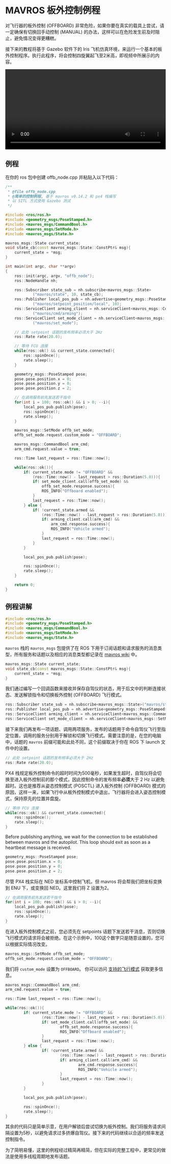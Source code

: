 # MAVROS 板外控制例程

<aside class="caution">
对飞行器的板外控制 (OFFBOARD) 非常危险，如果你要在真实的载具上尝试，请一定确保有切换回手动控制 (MANUAL) 的办法，这样可以在危险发生前及时阻止，避免情况变得更糟糕。
</aside>

接下来的教程将基于 Gazebo 软件下的 Iris 飞机仿真环境，来运行一个基本的板外控制程序。执行此程序，将会控制四旋翼起飞至2米高，即视频中所展示的内容。

<video width="100%" autoplay="true" controls="true">
	<source src="images/sim/gazebo_offboard.webm" type="video/webm">
</video>

## 例程
在你的 ros 包中创建 offb_node.cpp 并粘贴入以下代码：
```C++
/**
 * @file offb_node.cpp
 * @简单的控制例程, 基于 mavros v0.14.2 和 px4 栈编写
 * 以 SITL 方式使用 Gazebo 测试
 */

#include <ros/ros.h>
#include <geometry_msgs/PoseStamped.h>
#include <mavros_msgs/CommandBool.h>
#include <mavros_msgs/SetMode.h>
#include <mavros_msgs/State.h>

mavros_msgs::State current_state;
void state_cb(const mavros_msgs::State::ConstPtr& msg){
    current_state = *msg;
}

int main(int argc, char **argv)
{
    ros::init(argc, argv, "offb_node");
    ros::NodeHandle nh;

    ros::Subscriber state_sub = nh.subscribe<mavros_msgs::State>
            ("mavros/state", 10, state_cb);
    ros::Publisher local_pos_pub = nh.advertise<geometry_msgs::PoseStamped>
            ("mavros/setpoint_position/local", 10);
    ros::ServiceClient arming_client = nh.serviceClient<mavros_msgs::CommandBool>
            ("mavros/cmd/arming");
    ros::ServiceClient set_mode_client = nh.serviceClient<mavros_msgs::SetMode>
            ("mavros/set_mode");

    // 此处 setpoint 话题的发布频率必须大于 2Hz
    ros::Rate rate(20.0);

    // 等待 FCU 连接
    while(ros::ok() && current_state.connected){
        ros::spinOnce();
        rate.sleep();
    }

    geometry_msgs::PoseStamped pose;
    pose.pose.position.x = 0;
    pose.pose.position.y = 0;
    pose.pose.position.z = 2;

    // 在调用服务前先发送若干指令
    for(int i = 100; ros::ok() && i > 0; --i){
        local_pos_pub.publish(pose);
        ros::spinOnce();
        rate.sleep();
    }

    mavros_msgs::SetMode offb_set_mode;
    offb_set_mode.request.custom_mode = "OFFBOARD";

    mavros_msgs::CommandBool arm_cmd;
    arm_cmd.request.value = true;

    ros::Time last_request = ros::Time::now();

    while(ros::ok()){
        if( current_state.mode != "OFFBOARD" &&
            (ros::Time::now() - last_request > ros::Duration(5.0))){
            if( set_mode_client.call(offb_set_mode) &&
                offb_set_mode.response.success){
                ROS_INFO("Offboard enabled");
            }
            last_request = ros::Time::now();
        } else {
            if( !current_state.armed &&
                (ros::Time::now() - last_request > ros::Duration(5.0))){
                if( arming_client.call(arm_cmd) &&
                    arm_cmd.response.success){
                    ROS_INFO("Vehicle armed");
                }
                last_request = ros::Time::now();
            }
        }

        local_pos_pub.publish(pose);

        ros::spinOnce();
        rate.sleep();
    }

    return 0;
}

```
## 例程讲解
```C++
#include <ros/ros.h>
#include <geometry_msgs/PoseStamped.h>
#include <mavros_msgs/CommandBool.h>
#include <mavros_msgs/SetMode.h>
#include <mavros_msgs/State.h>
```
`mavros` 栈的 `mavros_msgs` 包提供了在 ROS 下用于订阅话题和请求服务的消息类型，所有服务和话题以及相应的消息类型都记录在 [mavros wiki](http://wiki.ros.org/mavros) 中。

```C++
mavros_msgs::State current_state;
void state_cb(const mavros_msgs::State::ConstPtr& msg){
    current_state = *msg;
}
```
我们通过编写一个回调函数来接收并保存自驾仪的状态，用于后文中的判断连接状态、发送解锁指令和切换板外控制 (OFFBOARD) 飞行模式。

```C++
ros::Subscriber state_sub = nh.subscribe<mavros_msgs::State>("mavros/state", 10, state_cb);
ros::Publisher local_pos_pub = nh.advertise<geometry_msgs::PoseStamped>("mavros/setpoint_position/local", 10);
ros::ServiceClient arming_client = nh.serviceClient<mavros_msgs::CommandBool>("mavros/cmd/arming");
ros::ServiceClient set_mode_client = nh.serviceClient<mavros_msgs::SetMode>("mavros/set_mode");
```
接下来我们再发布一项话题、调用两项服务，发布的话题用于命令自驾仪飞行至指定位置，调用的服务分别用于解锁和切换飞行模式。需要注意的是，在您的电脑中，话题的 `mavros` 前缀可能和此处不同，这个前缀取决于你在 ROS 下 launch 文件中的设置。
```C++
// 此处 setpoint 话题的发布频率必须大于 2Hz
ros::Rate rate(20.0);
```
PX4 栈规定板外控制命令的超时时间为500毫秒，如果发生超时，自驾仪将会切换至进入板外控制前的那个模式，因此控制命令的发布频率**必须**大于 2 Hz 以避免超时。这也是推荐从姿态控制模式 (POSCTL) 进入板外控制 (OFFBOARD) 模式的原因，这样一来，如果飞行中从板外控制模式中退出，飞行器将会进入姿态控制模式，保持原先的位置并盘旋。

```C++
// 等待 FCU 连接
while(ros::ok() && current_state.connected){
    ros::spinOnce();
    rate.sleep();
}
```
Before publishing anything, we wait for the connection to be established between mavros and the autopilot. This loop should exit as soon as a heartbeat message is received.
```C++
geometry_msgs::PoseStamped pose;
pose.pose.position.x = 0;
pose.pose.position.y = 0;
pose.pose.position.z = 2;
```
尽管 PX4 栈实际在 NED 坐标系中控制飞机，但 mavros 将会帮我们把坐标变换到 ENU 下，或变换回 NED。这里我们将 Z 设置为2。
```C++
// 在调用服务前先发送若干指令
for(int i = 100; ros::ok() && i > 0; --i){
    local_pos_pub.publish(pose);
    ros::spinOnce();
    rate.sleep();
}
```
在进入板外控制模式之前，您必须先在 setpoints 话题下发送若干消息，否则切换飞行模式的请求将会被拒绝。在这个示例中，100这个数字只是随意设置的，您可以根据实际情况改变。
```C++
mavros_msgs::SetMode offb_set_mode;
offb_set_mode.request.custom_mode = "OFFBOARD";
```
我们将 `custom_mode` 设置为 `OFFBOARD`。 你可以访问 [支持的飞行模式](http://wiki.ros.org/mavros/CustomModes#PX4_native_flight_stack) 获取更多信息。
```C++
mavros_msgs::CommandBool arm_cmd;
arm_cmd.request.value = true;

ros::Time last_request = ros::Time::now();

while(ros::ok()){
		if( current_state.mode != "OFFBOARD" &&
				(ros::Time::now() - last_request > ros::Duration(5.0))){
				if( set_mode_client.call(offb_set_mode) &&
						offb_set_mode.response.success){
						ROS_INFO("Offboard enabled");
				}
				last_request = ros::Time::now();
		} else {
				if( !current_state.armed &&
						(ros::Time::now() - last_request > ros::Duration(5.0))){
						if( arming_client.call(arm_cmd) &&
								arm_cmd.response.success){
								ROS_INFO("Vehicle armed");
						}
						last_request = ros::Time::now();
				}
		}

		local_pos_pub.publish(pose);

		ros::spinOnce();
		rate.sleep();
}
```
其余的代码只是简单示意，在用户解锁后尝试切换为板外控制。我们将服务请求间隔设置为5秒，以避免请求过多挤爆自驾仪。接下来的代码继续以合适的频率发送控制指令。

<aside class="tip">
为了简明易懂，这里的例程经过精简再精简，但在实际的完整工程中，更常见的做法是使用多线程周期地发布话题。
</aside>
